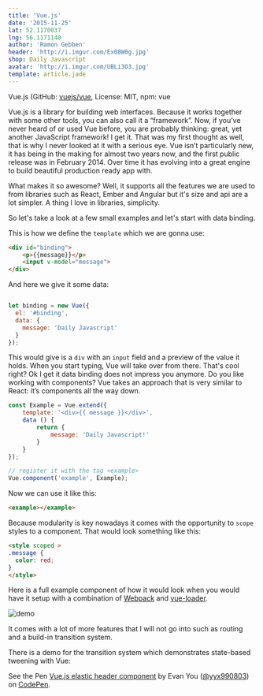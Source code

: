 ```yaml
---
title: 'Vue.js'
date: '2015-11-25'
lat: 52.1170037
lng: 56.1171140
author: 'Ramon Gebben'
header: 'http://i.imgur.com/Ex08W0g.jpg'
shop: Daily Javascript
avatar: 'http://i.imgur.com/UBLi3O3.jpg'
template: article.jade
---
```


Vue.js (GitHub: [vuejs/vue](https://github.com/vuejs/vue), License: MIT, npm: vue

Vue.js is a library for building web interfaces. Because it works together with some other tools, you can also call it a “framework”. Now, if you’ve never heard of or used Vue before, you are probably thinking: great, yet another JavaScript framework! I get it. That was my first thought as well, that is why I never looked at it with a serious eye. Vue isn’t particularly new, it has being in the making for almost two years now, and the first public release was in February 2014. Over time it has evolving into a great engine to build beautiful production ready app with.

What makes it so awesome? Well, it supports all the features we are used to from libraries such as React, Ember and Angular but it's size and api are a lot simpler.
A thing I love in libraries, simplicity.

So let's take a look at a few small examples and let's start with data binding.

This is how we define the `template` which we are gonna use:
```html
<div id="binding">
    <p>{{message}}</p>
    <input v-model="message">
</div>
```

And here we give it some data:
```javascript

let binding = new Vue({
  el: '#binding',
  data: {
    message: 'Daily Javascript'
  }
});

```
This would give is a `div` with an `input` field and a preview of the value it holds. When you start typing, Vue will take over from there.
That's cool right? Ok I get it data binding does not impress you anymore. Do you like working with components?
Vue takes an approach that is very similar to React: it’s components all the way down.

```javascript
const Example = Vue.extend({
    template: '<div>{{ message }}</div>',
    data () {
        return {
            message: 'Daily Javascript!'
        }
    }
});

// register it with the tag <example>
Vue.component('example', Example);
```
Now we can use it like this:

```html
<example></example>
```

Because modularity is key nowadays it comes with the opportunity to `scope` styles to a component.
That would look something like this:

```html
<style scoped >
.message {
  color: red;
}
</style>
```

Here is a full example component of how it would look when you would have it setup with a combination of [Webpack](https://github.com/webpack/webpack) and [vue-loader](https://github.com/vuejs/vue-loader).

![demo](http://blog.evanyou.me/images/vue-hot.gif)

It comes with a lot of more features that I will not go into such as routing and a build-in transition system.

There is a demo for the transition system which demonstrates state-based tweening with Vue:

<p data-height="268" data-theme-id="0" data-slug-hash="XmZNOG" data-default-tab="result" data-user="yyx990803" class='codepen'>See the Pen <a href='http://codepen.io/yyx990803/pen/XmZNOG/'>Vue.js elastic header component</a> by Evan You (<a href='http://codepen.io/yyx990803'>@yyx990803</a>) on <a href='http://codepen.io'>CodePen</a>.</p>
<script async src="//assets.codepen.io/assets/embed/ei.js"></script>
